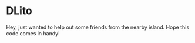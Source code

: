 # DLito
Hey, just wanted to help out some friends from the nearby island. Hope this code comes in handy!
